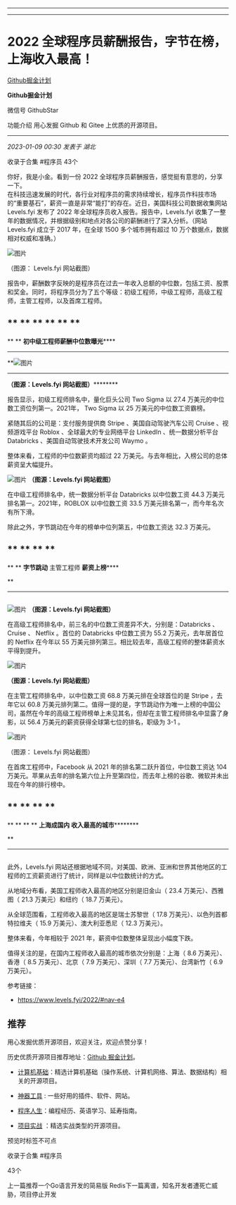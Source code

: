 ----------------------------------------
----------------------------------------
#  2022 全球程序员薪酬报告，字节在榜，上海收入最高！

[ Github掘金计划 ](javascript:void\(0\);)

**Github掘金计划** ![]()

微信号 GithubStar

功能介绍 用心发掘 Github 和 Gitee 上优质的开源项目。

____

_2023-01-09 00:30_ _发表于 湖北_

收录于合集 #程序员 43个

你好，我是小金。看到一份 2022 全球程序员薪酬报告，感觉挺有意思的，分享一下。  
在科技迅速发展的时代，各行业对程序员的需求持续增长，程序员作科技市场的“重要基石”，薪资一直是非常“能打”的存在。近日，美国科技公司数据收集网站
Levels.fyi 发布了 2022 年全球程序员收入报告。报告中，Levels.fyi
收集了一整年的数据情况，并根据级别和地点对各公司的薪酬进行了深入分析。（网站 Levels.fyi 成立于 2017 年，在全球 1500 多个城市拥有超过
10 万个数据点，数据相对权威和准确。）

![图片](https://mmbiz.qpic.cn/mmbiz_png/hVd1jlHjia9vtnic4Q7S0dXsBibJNnB5JicTzylPdKx2BoibPO1U16WFKibooJdlv2ys6g3VTrezU3KZHzdG7eS9bQ7A/640?wx_fmt=png&random=0.6509420962488528&wxfrom=5&wx_lazy=1&wx_co=1)

（图源： Levels.fyi 网站截图）

报告中，薪酬数字反映的是程序员在过去一年收入总额的中位数，包括工资、股票和奖金。同时，将程序员分为了五个等级：初级工程师，中级工程师，高级工程师，主管工程师，以及首席工程师。

  

  

##  ** ** ** ** ** **

 ** ** **初中级工程师薪酬中位数曝光******

****

  

**![图片](https://mmbiz.qpic.cn/mmbiz_png/hVd1jlHjia9vtnic4Q7S0dXsBibJNnB5JicTMhxy5gicfpk6sjHqegEDgrVYZ2icxZSRTp734Q6ia2vlv4mjY9rToPcKA/640?wx_fmt=png&random=0.3840936005822593&wxfrom=5&wx_lazy=1&wx_co=1)
******

 **（图源：Levels.fyi 网站截图）**********

报告显示，初级工程师排名中，量化巨头公司 Two Sigma 以 27.4 万美元的中位数工资位列第一。2021年， Two Sigma 以 25
万美元的中位数工资霸榜。

紧随其后的公司是：支付服务提供商 Stripe 、美国自动驾驶汽车公司 Cruise 、视频游戏平台 Roblox 、全球最大的专业网络平台
LinkedIn 、统一数据分析平台 Databricks 、美国自动驾驶技术开发公司 Waymo 。

整体来看，工程师的中位数薪资均超过 22 万美元。与去年相比，入榜公司的总体薪资呈大幅提升。

  

![图片](https://mmbiz.qpic.cn/mmbiz_png/hVd1jlHjia9vtnic4Q7S0dXsBibJNnB5JicTLadNbQCrTypMIxo7SgBIJfdaJe0qMZKHbMwedpzUDX4WiaJH6nGdSqQ/640?wx_fmt=png&wxfrom=5&wx_lazy=1&wx_co=1)
**（图源：Levels.fyi 网站截图）**

在中级工程师排名中，统一数据分析平台 Databricks 以中位数工资 44.3 万美元排名第一。2021年，ROBLOX 以中位数工资 33.5
万美元排名第一，而今年名次有所下滑。

除此之外，字节跳动在今年的榜单中位列第五，中位数工资达 32.3 万美元。

  

##  ** ** ** **

 ** ** **字节跳动** 主管工程师 **薪资上榜******

**

  

******

##

![图片](https://mmbiz.qpic.cn/mmbiz_png/hVd1jlHjia9vtnic4Q7S0dXsBibJNnB5JicTfjibkyvuZbcIS9wZTIhq8GEwueE20InfpFzM2pI4KEwwrtBicdER4m2Q/640?wx_fmt=png&wxfrom=5&wx_lazy=1&wx_co=1)
**（图源：Levels.fyi 网站截图）**

在高级工程师排名中，前三名的中位数工资差异不大，分别是：Databricks 、 Cruise 、 Netflix 。首位的 Databricks
中位数工资为 55.2 万美元，去年居首位的 Netflix 在今年以 55 万美元排列第三。相比较去年，高级工程师的整体薪资水平得到提升。

![图片](https://mmbiz.qpic.cn/mmbiz_png/hVd1jlHjia9vtnic4Q7S0dXsBibJNnB5JicTT9Lbs0IcPSj2ibG0BqBOllsL2WkMa8Kl91kk7BwYhv9hH6dXjmP3MAg/640?wx_fmt=png&wxfrom=5&wx_lazy=1&wx_co=1)

 **（图源：Levels.fyi 网站截图）**

在主管工程师排名中，以中位数工资 68.8 万美元排在全球首位的是 Stripe ，去年它以 60.8
万美元排列第二。值得一提的是，字节跳动作为唯一上榜的中国公司，虽然在今年的高级工程师榜单上未见其名，但却在主管工程师排名中显露了身影，以 56.4
万美元的薪资获得全球第七位的排名，职级为 3-1 。

![图片](https://mmbiz.qpic.cn/mmbiz_png/hVd1jlHjia9vtnic4Q7S0dXsBibJNnB5JicTxO7UGLYSEEia9QibWyjQ8r7hgiaPxiaq5pgianS5Bys7pczqGNDhGEXiaGTQ/640?wx_fmt=png&wxfrom=5&wx_lazy=1&wx_co=1)

  

（图源： Levels.fyi 网站截图）

在首席工程师中，Facebook 从 2021 年的排名第二跃升首位，中位数工资达 104
万美元。苹果从去年的排名第六位上升至第四位，而去年上榜的谷歌、微软并未出现在今年的排行榜中。

##  ** ** ** **

  

 ** ** ** ** **上海成国内 收入最高的城市**********

**

  

******

##

此外，Levels.fyi 网站还根据地域不同，对美国、欧洲、亚洲和世界其他地区的工程师的工资薪资进行了统计，同样是以中位数统计的方式。

从地域分布看，美国工程师收入最高的地区分别是旧金山（ 23.4 万美元）、西雅图（ 21.3 万美元）和纽约（ 18.7 万美元）。

从全球范围看，工程师收入最高的地区是瑞士苏黎世（ 17.8 万美元）、以色列首都特拉维夫（ 15.9 万美元）、澳大利亚悉尼（ 12.3 万美元）。

整体来看，今年相较于 2021 年，薪资中位数整体呈现出小幅度下跌。

值得关注的是，在国内工程师收入最高的城市依次分别是：上海（ 8.6 万美元）、香港（ 8.5 万美元）、北京（ 7.9 万美元）、深圳（ 7.7
万美元）、台湾新竹（ 6.9 万美元）。

  

参考链接：

  * https://www.levels.fyi/2022/#nav-e4

  

## 推荐

用心发掘优质开源项目，欢迎关注，欢迎点赞分享！

历史优质开源项目推荐地址：[Github
掘金计划](https://mp.weixin.qq.com/mp/appmsgalbum?__biz=MzIwNDgzMzI3Mg==&action=getalbum&album_id=1571213952619954180#wechat_redirect)。

  * [计算机基础](https://mp.weixin.qq.com/mp/appmsgalbum?action=getalbum&album_id=1635325633234780161&__biz=MzIwNDgzMzI3Mg==#wechat_redirect)：精选计算机基础（操作系统、计算机网络、算法、数据结构）相关的开源项目。

  * [神器工具](https://mp.weixin.qq.com/mp/appmsgalbum?__biz=MzIwNDgzMzI3Mg==&action=getalbum&album_id=1692140336665378820#wechat_redirect) : 一些好用的插件、软件、网站。

  * [程序人生](https://mp.weixin.qq.com/mp/appmsgalbum?__biz=MzIwNDgzMzI3Mg==&action=getalbum&album_id=2084343476975878144#wechat_redirect)：编程经历、英语学习、延寿指南。

  * [项目实战](https://mp.weixin.qq.com/mp/appmsgalbum?action=getalbum&album_id=1632590550748938241&__biz=MzIwNDgzMzI3Mg==#wechat_redirect) ：精选实战类型的开源项目。

预览时标签不可点

收录于合集 #程序员

43个

上一篇推荐一个Go语言开发的简易版 Redis下一篇离谱，知名开发者遭死亡威胁，项目停止开发

